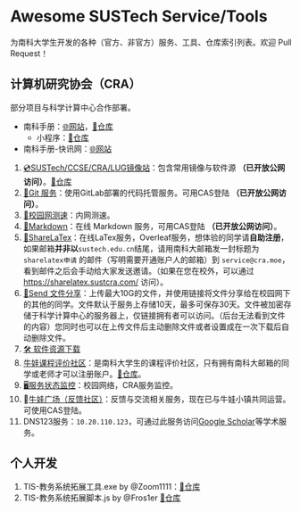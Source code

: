 # Awesome SUSTech Service/Tools

为南科大学生开发的各种（官方、非官方）服务、工具、仓库索引列表。欢迎 Pull Request！

## 计算机研究协会（CRA）

部分项目与科学计算中心合作部署。

* 南科手册：[🌐网站](https://sustech.online/)，[📁仓库](https://github.com/sustech-cra/sustech-online-ng)
  * 小程序：[📁仓库](https://github.com/sustech-cra/sustech-online-wxapp)
* 南科手册-快讯网：[🌐网站](https://daily.sustech.online/)

1. [💿SUSTech/CCSE/CRA/LUG镜像站](https://mirrors.sustech.edu.cn/)：包含常用镜像与软件源 **（已开放公网访问）**。[📁仓库](https://github.com/SUSTech-CRA/ccse-mirrors-web)
2. [💾Git 服务](https://mirrors.sustech.edu.cn/git/)：使用GitLab部署的代码托管服务。可用CAS登陆 **（已开放公网访问）**。
3. [📶校园网测速](https://speedtest.cra.moe/)：内网测速。
4. [📄Markdown](https://md.cra.moe/)：在线 Markdown 服务，可用CAS登陆 **（已开放公网访问）**。
5. [📄ShareLaTex](https://sharelatex.cra.moe/project)：在线LaTex服务，Overleaf服务，想体验的同学请**自助注册**，如果邮箱**并非以**`sustech.edu.cn`结尾，请用南科大邮箱发一封标题为 `sharelatex申请` 的邮件（写明需要开通账户人的邮箱）到 `service@cra.moe`，看到邮件之后会手动给大家发送邀请。（如果在您在校外，可以通过 <https://sharelatex.sustcra.com/> 访问）。
6. [📁Send 文件分享](https://send.cra.moe/)：上传最大10G的文件，并使用链接将文件分享给在校园网下的其他的同学。文件默认于服务上存储10天，最多可保存30天。文件被加密存储于科学计算中心的服务器上，仅链接拥有者可以访问。（后台无法看到文件的内容）您同时也可以在上传文件后主动删除文件或者设置成在一次下载后自动删除文件。
7. [🛠 软件资源下载](https://dl.cra.moe/)
8. [牛娃课程评价社区](https://nces.cra.moe/)：是南科大学生的课程评价社区，只有拥有南科大邮箱的同学或老师才可以注册账户。[📁仓库](https://github.com/SUSTech-CRA/sustech-course)。
9.  [🖥️服务状态监控](https://monitor.cra.moe)：校园网络，CRA服务监控。
10. 🌊[牛娃广场（反馈社区）](https://c.cra.moe)：反馈与交流相关服务，现在已与牛娃小镇共同运营。可使用CAS登陆。
11. DNS123服务：`10.20.110.123`，可通过此服务访问[Google Scholar](https://scholar.google.com.hk/)等学术服务。

## 个人开发
1. TIS-教务系统拓展工具.exe by @Zoom1111：[📁仓库](https://github.com/Zoom1111/SUSTechDropTis)
2. TIS-教务系统拓展脚本.js by @Fros1er [📁仓库](https://github.com/Fros1er/SUSTechTISHelper)
